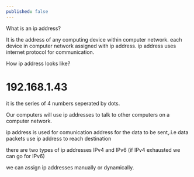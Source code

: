 ```yaml
---
published: false
---
```



What is an ip address?

It is the address of any computing device within computer network.
each device in computer network assigned with ip address.
ip address uses internet protocol for communication.


How ip address looks like?

# 192.168.1.43

it is the series of 4 numbers seperated by dots.

Our computers will use ip addresses to talk to other computers on a computer network.

ip address is used for comunication address for the data to be sent,.i.e data packets use ip address to reach destination

there are two types of ip addresses IPv4 and IPv6 (if IPv4 exhausted we can go for IPv6)

we can assign ip addresses manually or dynamically.






